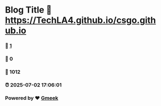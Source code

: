 # Blog Title :link: https://TechLA4.github.io/csgo.github.io 
### :page_facing_up: [1](https://TechLA4.github.io/csgo.github.io/tag.html) 
### :speech_balloon: 0 
### :hibiscus: 1012 
### :alarm_clock: 2025-07-02 17:06:01 
### Powered by :heart: [Gmeek](https://github.com/Meekdai/Gmeek)
